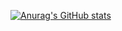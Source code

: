[![Anurag's GitHub stats](https://github-readme-stats.vercel.app/api?username=Wonsang222)](https://github.com/Wonsang222/github-readme-stats)
